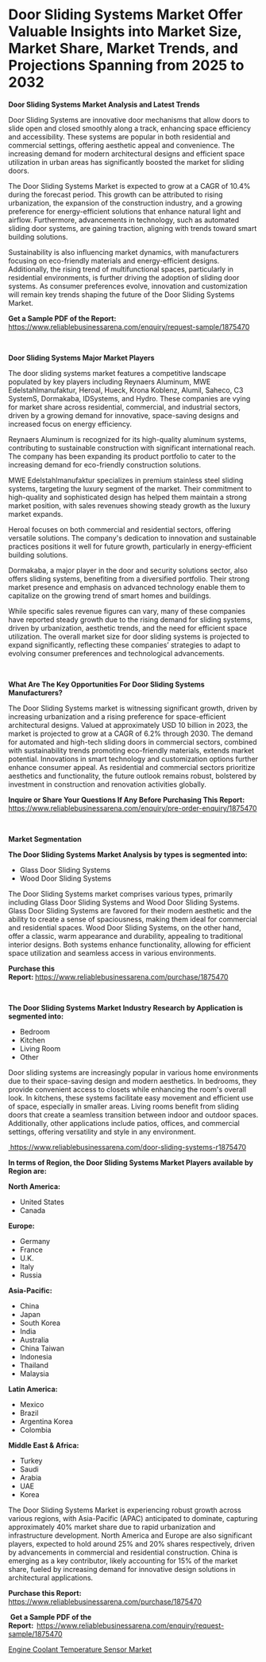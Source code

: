 <p><h1>Door Sliding Systems Market Offer Valuable Insights into Market Size, Market Share, Market Trends, and Projections Spanning from 2025 to 2032</h1></p><p><strong>Door Sliding Systems Market Analysis and Latest Trends</strong></p>
<p><p>Door Sliding Systems are innovative door mechanisms that allow doors to slide open and closed smoothly along a track, enhancing space efficiency and accessibility. These systems are popular in both residential and commercial settings, offering aesthetic appeal and convenience. The increasing demand for modern architectural designs and efficient space utilization in urban areas has significantly boosted the market for sliding doors.</p><p>The Door Sliding Systems Market is expected to grow at a CAGR of 10.4% during the forecast period. This growth can be attributed to rising urbanization, the expansion of the construction industry, and a growing preference for energy-efficient solutions that enhance natural light and airflow. Furthermore, advancements in technology, such as automated sliding door systems, are gaining traction, aligning with trends toward smart building solutions.</p><p>Sustainability is also influencing market dynamics, with manufacturers focusing on eco-friendly materials and energy-efficient designs. Additionally, the rising trend of multifunctional spaces, particularly in residential environments, is further driving the adoption of sliding door systems. As consumer preferences evolve, innovation and customization will remain key trends shaping the future of the Door Sliding Systems Market.</p></p>
<p><strong>Get a Sample PDF of the Report:&nbsp;</strong> <a href="https://www.reliablebusinessarena.com/enquiry/request-sample/1875470?utm_campaign=3013&utm_medium=2&utm_source=Github&utm_content=ia&utm_term=10042025&utm_id=door-sliding-systems">https://www.reliablebusinessarena.com/enquiry/request-sample/1875470</a></p>
<p>&nbsp;</p>
<p><strong>Door Sliding Systems Major Market Players</strong></p>
<p><p>The door sliding systems market features a competitive landscape populated by key players including Reynaers Aluminum, MWE Edelstahlmanufaktur, Heroal, Hueck, Krona Koblenz, Alumil, Saheco, C3 SystemS, Dormakaba, IDSystems, and Hydro. These companies are vying for market share across residential, commercial, and industrial sectors, driven by a growing demand for innovative, space-saving designs and increased focus on energy efficiency.</p><p>Reynaers Aluminum is recognized for its high-quality aluminum systems, contributing to sustainable construction with significant international reach. The company has been expanding its product portfolio to cater to the increasing demand for eco-friendly construction solutions.</p><p>MWE Edelstahlmanufaktur specializes in premium stainless steel sliding systems, targeting the luxury segment of the market. Their commitment to high-quality and sophisticated design has helped them maintain a strong market position, with sales revenues showing steady growth as the luxury market expands.</p><p>Heroal focuses on both commercial and residential sectors, offering versatile solutions. The company's dedication to innovation and sustainable practices positions it well for future growth, particularly in energy-efficient building solutions. </p><p>Dormakaba, a major player in the door and security solutions sector, also offers sliding systems, benefiting from a diversified portfolio. Their strong market presence and emphasis on advanced technology enable them to capitalize on the growing trend of smart homes and buildings.</p><p>While specific sales revenue figures can vary, many of these companies have reported steady growth due to the rising demand for sliding systems, driven by urbanization, aesthetic trends, and the need for efficient space utilization. The overall market size for door sliding systems is projected to expand significantly, reflecting these companies’ strategies to adapt to evolving consumer preferences and technological advancements.</p></p>
<p>&nbsp;</p>
<p><strong>What Are The Key Opportunities For Door Sliding Systems Manufacturers?</strong></p>
<p><p>The Door Sliding Systems market is witnessing significant growth, driven by increasing urbanization and a rising preference for space-efficient architectural designs. Valued at approximately USD 10 billion in 2023, the market is projected to grow at a CAGR of 6.2% through 2030. The demand for automated and high-tech sliding doors in commercial sectors, combined with sustainability trends promoting eco-friendly materials, extends market potential. Innovations in smart technology and customization options further enhance consumer appeal. As residential and commercial sectors prioritize aesthetics and functionality, the future outlook remains robust, bolstered by investment in construction and renovation activities globally.</p></p>
<p><strong>Inquire or Share Your Questions If Any Before Purchasing This Report:</strong> <a href="https://www.reliablebusinessarena.com/enquiry/pre-order-enquiry/1875470?utm_campaign=3013&utm_medium=2&utm_source=Github&utm_content=ia&utm_term=10042025&utm_id=door-sliding-systems">https://www.reliablebusinessarena.com/enquiry/pre-order-enquiry/1875470</a></p>
<p>&nbsp;</p>
<p><strong>Market Segmentation</strong></p>
<p><strong>The Door Sliding Systems Market Analysis by types is segmented into:</strong></p>
<p><ul><li>Glass Door Sliding Systems</li><li>Wood Door Sliding Systems</li></ul></p>
<p><p>The Door Sliding Systems market comprises various types, primarily including Glass Door Sliding Systems and Wood Door Sliding Systems. Glass Door Sliding Systems are favored for their modern aesthetic and the ability to create a sense of spaciousness, making them ideal for commercial and residential spaces. Wood Door Sliding Systems, on the other hand, offer a classic, warm appearance and durability, appealing to traditional interior designs. Both systems enhance functionality, allowing for efficient space utilization and seamless access in various environments.</p></p>
<p><strong>Purchase this Report:&nbsp;</strong><a href="https://www.reliablebusinessarena.com/purchase/1875470?utm_campaign=3013&utm_medium=2&utm_source=Github&utm_content=ia&utm_term=10042025&utm_id=door-sliding-systems">https://www.reliablebusinessarena.com/purchase/1875470</a></p>
<p>&nbsp;</p>
<p><strong>The Door Sliding Systems Market Industry Research by Application is segmented into:</strong></p>
<p><ul><li>Bedroom</li><li>Kitchen</li><li>Living Room</li><li>Other</li></ul></p>
<p><p>Door sliding systems are increasingly popular in various home environments due to their space-saving design and modern aesthetics. In bedrooms, they provide convenient access to closets while enhancing the room's overall look. In kitchens, these systems facilitate easy movement and efficient use of space, especially in smaller areas. Living rooms benefit from sliding doors that create a seamless transition between indoor and outdoor spaces. Additionally, other applications include patios, offices, and commercial settings, offering versatility and style in any environment.</p></p>
<p><a href="https://www.reliablebusinessarena.com/door-sliding-systems-r1875470?utm_campaign=3013&utm_medium=2&utm_source=Github&utm_content=ia&utm_term=10042025&utm_id=door-sliding-systems">&nbsp;https://www.reliablebusinessarena.com/door-sliding-systems-r1875470</a></p>
<p><strong>In terms of Region, the Door Sliding Systems Market Players available by Region are:</strong></p>
<p>
    <p> <strong> North America: </strong>
        <ul>
            <li>United States</li>
            <li>Canada</li>
        </ul>
        </p> 
    <p> <strong> Europe: </strong>
        <ul>
            <li>Germany</li>
            <li>France</li>
            <li>U.K.</li>
            <li>Italy</li>
            <li>Russia</li>
        </ul>
        </p> 
    <p> <strong> Asia-Pacific: </strong>
        <ul>
            <li>China</li>
            <li>Japan</li>
            <li>South Korea</li>
            <li>India</li>
            <li>Australia</li>
            <li>China Taiwan</li>
            <li>Indonesia</li>
            <li>Thailand</li>
            <li>Malaysia</li>
        </ul>
        </p> 
    <p> <strong> Latin America: </strong>
        <ul>
            <li>Mexico</li>
            <li>Brazil</li>
            <li>Argentina Korea</li>
            <li>Colombia</li>
        </ul>
        </p> 
    <p> <strong> Middle East & Africa: </strong>
        <ul>
            <li>Turkey</li>
            <li>Saudi</li>
            <li>Arabia</li>
            <li>UAE</li>
            <li>Korea</li>
        </ul>
    </p>
    </p>
<p><p>The Door Sliding Systems Market is experiencing robust growth across various regions, with Asia-Pacific (APAC) anticipated to dominate, capturing approximately 40% market share due to rapid urbanization and infrastructure development. North America and Europe are also significant players, expected to hold around 25% and 20% shares respectively, driven by advancements in commercial and residential construction. China is emerging as a key contributor, likely accounting for 15% of the market share, fueled by increasing demand for innovative design solutions in architectural applications.</p></p>
<p><strong>Purchase this Report: </strong><a href="https://www.reliablebusinessarena.com/purchase/1875470?utm_campaign=3013&utm_medium=2&utm_source=Github&utm_content=ia&utm_term=10042025&utm_id=door-sliding-systems">https://www.reliablebusinessarena.com/purchase/1875470</a></p>
<p>&nbsp;<strong>Get a Sample PDF of the Report:&nbsp;&nbsp;</strong><a href="https://www.reliablebusinessarena.com/enquiry/request-sample/1875470?utm_campaign=3013&utm_medium=2&utm_source=Github&utm_content=ia&utm_term=10042025&utm_id=door-sliding-systems">https://www.reliablebusinessarena.com/enquiry/request-sample/1875470</a></p>
<p><strong></strong></p>
<p><p><a href="https://github.com/nikkoureta1y/Market-Research-Report-List-1/blob/main/engine-coolant-temperature-sensor-market.md?utm_campaign=3013&utm_medium=2&utm_source=Github&utm_content=ia&utm_term=10042025&utm_id=door-sliding-systems">Engine Coolant Temperature Sensor Market</a></p></p>